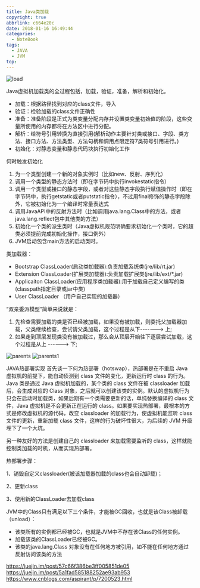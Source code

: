 ```yaml
---
title: Java类加载
copyright: true
abbrlink: c664e20c
date: 2018-01-16 16:49:44
categories:
  - NoteBook
tags:
  - JAVA
  - JVM
top: 
---
```


![load](load.jpg)

Java虚拟机加载类的全过程包括，加载，验证，准备，解析和初始化。
<!-- more -->

- 加载：根据路径找到对应的class文件，导入
- 验证：检验加载的class文件正确性
- 准备：准备阶段是正式为类变量分配内存并设置类变量初始值的阶段，这些变量所使用的内存都将在方法区中进行分配。
- 解析：给符号引用转换为直接引用(解析动作主要针对类或接口、字段、类方法、接口方法、方法类型、方法句柄和调用点限定符7类符号引用进行。)
- 初始化：对静态变量和静态代码块执行初始化工作



何时触发初始化

1. 为一个类型创建一个新的对象实例时（比如new、反射、序列化）
2. 调用一个类型的静态方法时（即在字节码中执行invokestatic指令）
3. 调用一个类型或接口的静态字段，或者对这些静态字段执行赋值操作时（即在字节码中，执行getstatic或者putstatic指令），不过用final修饰的静态字段除外，它被初始化为一个编译时常量表达式
4. 调用JavaAPI中的反射方法时（比如调用java.lang.Class中的方法，或者java.lang.reflect包中其他类的方法）
5. 初始化一个类的派生类时（Java虚拟机规范明确要求初始化一个类时，它的超类必须提前完成初始化操作，接口例外）
6. JVM启动包含main方法的启动类时。

类加载器：

- Bootstrap ClassLoader(启动类加载器):负责加载系统类(jre/lib/rt.jar)
- Extension ClassLoader(扩展类加载器):负责加载扩展类(jre/lib/ext/*.jar)
- Applicaiton ClassLoader(应用程序类加载器):用于加载自己定义编写的类(classpath指定目录或jar中类)
- User ClassLoader （用户自己实现的加载器）

“双亲委派模型”简单来说就是：

1. 先检查需要加载的类是否已经被加载，如果没有被加载，则委托父加载器加载，父类继续检查，尝试请父类加载，这个过程是从下-------> 上;
2. 如果走到顶层发现类没有被加载过，那么会从顶层开始往下逐层尝试加载，这个过程是从上 ------> 下;

![parents](parents.jpg)
![parents1](parents1.jpg)

JAVA热部署实现
首先谈一下何为热部署（hotswap），热部署是在不重启 Java 虚拟机的前提下，能自动侦测到 class 文件的变化，更新运行时 class 的行为。Java 类是通过 Java 虚拟机加载的，某个类的 class 文件在被 classloader 加载后，会生成对应的 Class 对象，之后就可以创建该类的实例。默认的虚拟机行为只会在启动时加载类，如果后期有一个类需要更新的话，单纯替换编译的 class 文件，Java 虚拟机是不会更新正在运行的 class。如果要实现热部署，最根本的方式是修改虚拟机的源代码，改变 classloader 的加载行为，使虚拟机能监听 class 文件的更新，重新加载 class 文件，这样的行为破坏性很大，为后续的 JVM 升级埋下了一个大坑。

另一种友好的方法是创建自己的 classloader 来加载需要监听的 class，这样就能控制类加载的时机，从而实现热部署。 

 热部署步骤：

1、销毁自定义classloader(被该加载器加载的class也会自动卸载)；

2、更新class

3、使用新的ClassLoader去加载class 

JVM中的Class只有满足以下三个条件，才能被GC回收，也就是该Class被卸载（unload）：

   - 该类所有的实例都已经被GC，也就是JVM中不存在该Class的任何实例。
   - 加载该类的ClassLoader已经被GC。
   - 该类的java.lang.Class 对象没有在任何地方被引用，如不能在任何地方通过反射访问该类的方法
   
   
   
   
https://juejin.im/post/57c66f386be3ff005851de05
https://juejin.im/post/5a1fad585188252ae93ab953
https://www.cnblogs.com/aspirant/p/7200523.html